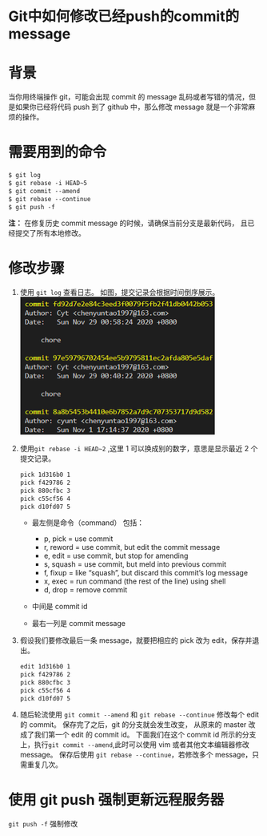# Git中如何修改已经push的commit的message


# 背景

当你用终端操作 git，可能会出现 commit 的 message 乱码或者写错的情况，但是如果你已经将代码 push 到了 github 中，那么修改 message 就是一个非常麻烦的操作。

# 需要用到的命令

```linux
$ git log
$ git rebase -i HEAD~5
$ git commit --amend
$ git rebase --continue
$ git push -f
```

**注：**
在修复历史 commit message 的时候，请确保当前分支是最新代码，
且已经提交了所有本地修改。

# 修改步骤

1. 使用 `git log` 查看日志。
   如图，提交记录会根据时间倒序展示。
   ![git log](/git-log.png)
2. 使用`git rebase -i HEAD~2` ,这里 1 可以换成别的数字，意思是显示最近 2 个提交记录。

   ```
   pick 1d316b0 1
   pick f429786 2
   pick 880cfbc 3
   pick c55cf56 4
   pick d10fd07 5
   ```

   - 最左侧是命令（command）
     包括：<br>

     - p, pick = use commit
     - r, reword = use commit, but edit the commit message
     - e, edit = use commit, but stop for amending
     - s, squash = use commit, but meld into previous commit
     - f, fixup = like “squash”, but discard this commit’s log message
     - x, exec = run command (the rest of the line) using shell
     - d, drop = remove commit

   - 中间是 commit id
   - 最右一列是 commit message

3. 假设我们要修改最后一条 message，就要把相应的 pick 改为 edit，保存并退出。
   ```
   edit 1d316b0 1
   pick f429786 2
   pick 880cfbc 3
   pick c55cf56 4
   pick d10fd07 5
   ```
4. 随后轮流使用 `git commit --amend` 和 `git rebase --continue` 修改每个 edit 的 commit。
   保存完了之后，git 的分支就会发生改变，
   从原来的 master 改成了我们第一个 edit 的 commit id。
   下面我们在这个 commit id 所示的分支上，执行`git commit --amend`,此时可以使用 vim 或者其他文本编辑器修改 message。
   保存后使用 `git rebase --continue`，若修改多个 message，只需重复几次。

# 使用 git push 强制更新远程服务器

`git push -f` 强制修改

